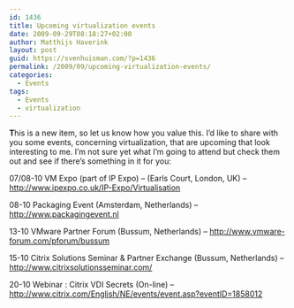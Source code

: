 ```yaml
---
id: 1436
title: Upcoming virtualization events
date: 2009-09-29T08:18:27+02:00
author: Matthijs Haverink
layout: post
guid: https://svenhuisman.com/?p=1436
permalink: /2009/09/upcoming-virtualization-events/
categories:
  - Events
tags:
  - Events
  - virtualization
---
```

**T**his is a new item, so let us know how you value this. I&#8217;d like to share with you some events, concerning virtualization, that are upcoming that look interesting to me. I&#8217;m not sure yet what I&#8217;m going to attend but check them out and see if there&#8217;s something in it for you:

07/08-10 VM Expo (part of IP Expo) &#8211; (Earls Court, London, UK) &#8211; <a href="http://www.ipexpo.co.uk/IP-Expo/Virtualisation" target="_blank">http://www.ipexpo.co.uk/IP-Expo/Virtualisation</a>

08-10 Packaging Event (Amsterdam, Netherlands) &#8211; <a href="http://www.packagingevent.nl/" target="_blank">http://www.packagingevent.nl</a>

<!--more-->

13-10 VMware Partner Forum (Bussum, Netherlands) &#8211; <a href="http://www.vmware-forum.com/pforum/bussum" target="_blank">http://www.vmware-forum.com/pforum/bussum</a>

15-10 Citrix Solutions Seminar & Partner Exchange (Bussum, Netherlands) &#8211; <a href="http://www.citrixsolutionsseminar.com/" target="_blank">http://www.citrixsolutionsseminar.com/</a>

20-10 Webinar : Citrix VDI Secrets (On-line) &#8211; <a href="http://www.citrix.com/English/NE/events/event.asp?eventID=1858012" target="_blank">http://www.citrix.com/English/NE/events/event.asp?eventID=1858012</a>